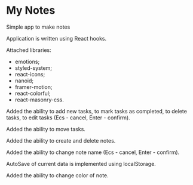 # My Notes

Simple app to make notes

Application is written using React hooks.

Attached libraries:

- emotions;
- styled-system;
- react-icons;
- nanoid;
- framer-motion;
- react-colorful;
- react-masonry-css.

Added the ability to add new tasks, to mark tasks as completed, to delete tasks,
to edit tasks (Ecs - cancel, Enter - confirm).

Added the ability to move tasks.

Added the ability to create and delete notes.

Added the ability to change note name (Ecs - cancel, Enter - confirm).

AutoSave of current data is implemented using localStorage.

Added the ability to change color of note.
